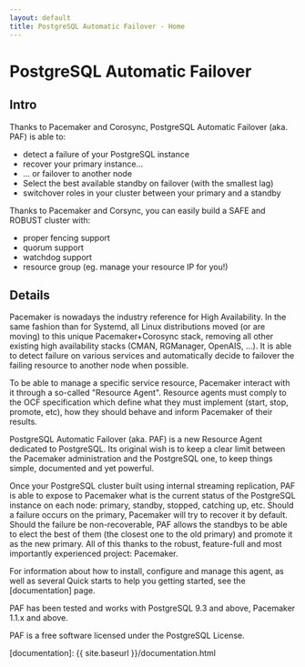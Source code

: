```yaml
---
layout: default
title: PostgreSQL Automatic Failover - Home
---
```


# PostgreSQL Automatic Failover

## Intro

Thanks to Pacemaker and Corosync, PostgreSQL Automatic Failover (aka. PAF) is
able to:

  * detect a failure of your PostgreSQL instance
  * recover your primary instance...
  * ... or failover to another node
  * Select the best available standby on failover (with the smallest lag)
  * switchover roles in your cluster between your primary and a standby

Thanks to Pacemaker and Corsync, you can easily build a SAFE and ROBUST cluster
with:

  * proper fencing support
  * quorum support
  * watchdog support
  * resource group (eg. manage your resource IP for you!)


## Details

Pacemaker is nowadays the industry reference for High Availability. In the same
fashion than for Systemd, all Linux distributions moved (or are moving) to this
unique Pacemaker+Corosync stack, removing all other existing high availability
stacks (CMAN, RGManager, OpenAIS, ...). It is able to detect failure on various
services and automatically decide to failover the failing resource to another
node when possible.

To be able to manage a specific service resource, Pacemaker interact with it
through a so-called "Resource Agent". Resource agents must comply to the OCF
specification which define what they must implement (start, stop, promote,
etc), how they should behave and inform Pacemaker of their results.

PostgreSQL Automatic Failover (aka. PAF) is a new Resource Agent dedicated
to PostgreSQL. Its original wish is to keep a clear limit between the Pacemaker
administration and the PostgreSQL one, to keep things simple, documented and
yet powerful.

Once your PostgreSQL cluster built using internal streaming replication, PAF is
able to expose to Pacemaker what is the current status of the PostgreSQL
instance on each node: primary, standby, stopped, catching up, etc. Should a
failure occurs on the primary, Pacemaker will try to recover it by default.
Should the failure be non-recoverable, PAF allows the standbys to be able to
elect the best of them (the closest one to the old primary) and promote it as
the new primary. All of this thanks to the robust, feature-full and most
importantly experienced project: Pacemaker.

For information about how to install, configure and manage this agent, as well
as several Quick starts to help you getting started, see the [documentation]
page.

PAF has been tested and works with PostgreSQL 9.3 and above,  Pacemaker 1.1.x
and above. 

PAF is a free software licensed under the PostgreSQL License.

[documentation]: {{ site.baseurl }}/documentation.html

